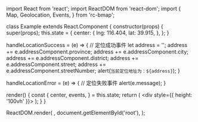 import React from 'react';
import ReactDOM from 'react-dom';
import {
  Map,
  Geolocation,
  Events,
} from 'rc-bmap';

class Example extends React.Component {
  constructor(props) {
    super(props);
    this.state = {
      center: {
        lng: 116.404,
        lat: 39.915,
      },
    };
  }

  handleLocationSuccess = (e) => {
    // 定位成功事件
    let address = '';
    address += e.addressComponent.province;
    address += e.addressComponent.city;
    address += e.addressComponent.district;
    address += e.addressComponent.street;
    address += e.addressComponent.streetNumber;
    alert(`当前定位地址为：${address}`);
  }

  handleLocationError = (e) => {
    // 定位失败事件
    alert(e.message);
  }

  render() {
    const {
      center, events,
    } = this.state;
    return (
      <div style={{ height: '100vh' }}>
        <Map
          ak="WAeVpuoSBH4NswS30GNbCRrlsmdGB5Gv"
          center={center}
          zoom={11}
          scrollWheelZoom
        >
          <Geolocation>
            <Events 
              locationSuccess={this.handleLocationSuccess}
              locationError={this.handleLocationError}
            />
          </Geolocation>
        </Map>
      </div>
    );
  }
}

ReactDOM.render(
  <Example />,
  document.getElementById('root'),
);
